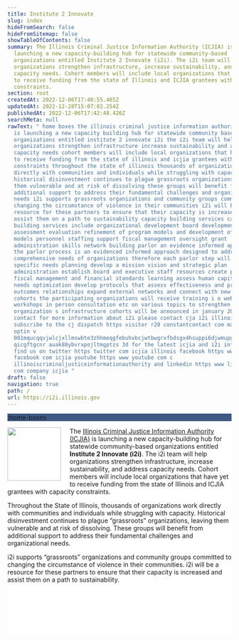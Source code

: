 ```yaml
---
title: Institute 2 Innovate
slug: index
hideFromSearch: false
hideFromSitemap: false
showTableOfContents: false
summary: The Illinois Criminal Justice Information Authority (ICJIA) is
  launching a new capacity-building hub for statewide community-based
  organizations entitled Institute 2 Innovate (i2i). The i2i team will help
  organizations strengthen infrastructure, increase sustainability, and address
  capacity needs. Cohort members will include local organizations that have yet
  to receive funding from the state of Illinois and ICJIA grantees with capacity
  constraints.
section: root
createdAt: 2022-12-06T17:40:55.485Z
updatedAt: 2022-12-28T15:07:02.254Z
publishedAt: 2022-12-06T17:42:48.426Z
searchMeta: null
rawText: " home boxes the illinois criminal justice information authority icjia
  is launching a new capacity building hub for statewide community based
  organizations entitled institute 2 innovate i2i the i2i team will help
  organizations strengthen infrastructure increase sustainability and address
  capacity needs cohort members will include local organizations that have yet
  to receive funding from the state of illinois and icjia grantees with capacity
  constraints throughout the state of illinois thousands of organizations work
  directly with communities and individuals while struggling with capacity
  historical disinvestment continues to plague grassroots organizations leaving
  them vulnerable and at risk of dissolving these groups will benefit from
  additional support to address their fundamental challenges and organizational
  needs i2i supports grassroots organizations and community groups committed to
  changing the circumstance of violence in their communities i2i will be a
  resource for these partners to ensure that their capacity is increased and
  assist them on a path to sustainability capacity building services capacity
  building services include organizational development board development program
  assessment evaluation refinement of program models and development of logic
  models personnel staffing support fiscal management oversight grant
  administration skills network building parlor an evidence informed approach
  the parlor process is an evidenced informed approach designed to address the
  comprehensive needs of organizations therefore each parlor step will address
  specific needs planning develop a mission vision and strategic plan
  administration establish board and executive staff resources create proven
  fiscal management and financial standards learning assess human capital staff
  needs optimization develop protocols that assess effectiveness and program
  outcomes relationships expand external networks and connect with new partners
  cohorts the participating organizations will receive training i e webinars
  workshops in person consultation etc on various topics to strengthen their
  organization s infrastructure cohorts will be announced in january 2023
  contact for more information about i2i please contact cja i2i illinois gov
  subscribe to the cj dispatch https visitor r20 constantcontact com manage
  optin v
  001mqucqqvjwlcjxllmswbte3zhhmeqgfebuhvbcjwtbwgrxfbdsgx4hsuppi6djwmupgbljtlxff\
  qicgftgcnr auak88ybvrxpojltmgptzs 3d for the latest icjia and i2i information
  find us on twitter https twitter com icjia illinois facebook https www
  facebook com icjia youtube https www youtube com c
  illinoiscriminaljusticeinformationauthority and linkedin https www linkedin
  com company icjia "
draft: false
navigation: true
path: /
url: https://i2i.illinois.gov
---
```


<div style="background: #3C5984;" class="text-center">

:home-boxes

</div>


<div style="background: #fff; padding-bottom: 100px;" class="mt-12 px-12" id="about">

<img src="https://agency.icjia-api.cloud/uploads/i2i_logo_text_small_6ff6ea89a9.png" style="float: left; padding-right: 20px; padding-bottom: 10px;" width="120">

The [Illinois Criminal Justice Information Authority (ICJIA)](/) is launching a new capacity-building hub for statewide community-based organizations entitled **Institute 2 Innovate (i2i)**. The i2i team will help organizations strengthen infrastructure, increase sustainability, and address capacity needs. Cohort members will include local organizations that have yet to receive funding from the state of Illinois and ICJIA grantees with capacity constraints.

Throughout the State of Illinois, thousands of organizations work directly with communities and individuals while struggling with capacity. Historical disinvestment continues to plague “grassroots” organizations, leaving them vulnerable and at risk of dissolving. These groups will benefit from additional support to address their fundamental challenges and organizational needs.

i2i supports “grassroots” organizations and community groups committed to changing the circumstance of violence in their communities. i2i will be a resource for these partners to ensure that their capacity is increased and assist them on a path to sustainability.

</div>




<!-- - start here

<div  style="margin-top: -15px; background: #f4f4f4 !important; color: #000!important; border-top: 1px solid #ddd;" class="py-3" id="services">

<div class="v-container v-container--fluid">

<div class="v-row">

<div class="v-col-md-6 v-col-12">

## Capacity-Building Services

Capacity-Building Services Include:

- Organizational Development

- Board Development

- Program Assessment & Evaluation

- Refinement of program models and development of logic models

- Personnel/Staffing Support

- Fiscal Management/Oversight

- Grant Administration Skills

- Network Building

</div>

<div class="v-col-md-6 v-col-12">

## PARLOR: An evidence-informed approach

The **PARLOR Process** is an evidenced-informed approach designed to address the comprehensive needs of organizations. Therefore, each PARLOR step will address specific needs.

- Planning – Develop a mission, vision, and strategic plan

- Administration – Establish board and executive staff

- Resources – Create proven fiscal management and financial standards

- Learning – Assess human capital/staff needs

- Optimization – Develop protocols that assess effectiveness and program outcomes

- Relationships – Expand external networks and connect with new partners

</div>

</div>

</div>

</div>



<div style="background: #3C5984" class="text-left">

<div class="v-container v-container--fluid">

<div class="v-row">

<div class="v-col-12">

<h2 style="color: #fff" id="cohorts">Cohorts </h2>

<p style="color: #fff">The participating organizations will receive training (i.e., webinars, workshops, in-person consultation, etc.) on various topics to strengthen their organization's infrastructure.</p>

<p style="color: #fff; font-weight: 900">Cohorts will be announced in January 2023.</p

</div>

</div>

</div>

</div>

<div  style="background: #f1f1f1 !important; color: #000!important; border-top: 1px solid #ddd;" class="py-12" id="contact-info">

<div class="v-container v-container--fluid">

<div class="v-row">

<div class="v-col-12">

## Contact

For more information about i2i, please contact cja.i2i@illinois.gov.

[Subscribe to the CJ Dispatch](https://visitor.r20.constantcontact.com/manage/optin?v=001MqUcqqvjwLCJXlLMSWbTe3zHHmEQgFeBuHvBcJWTbwgrxFbDSGx4HSUPpI6DJWMUPgbljtLxffqIcGFTgCnr-auak88ybvRxpoJlTMGPtZs%3D) for the latest ICJIA and i2i information.

Find us on [Twitter](https://twitter.com/ICJIA_Illinois), [Facebook](https://www.facebook.com/ICJIA/), [YouTube](https://www.youtube.com/c/illinoiscriminaljusticeinformationauthority), and [LinkedIn](https://www.linkedin.com/company/icjia/).

</div>

</div>

</div>

 -->
